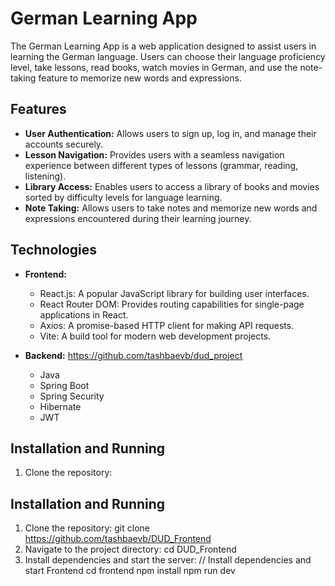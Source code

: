 # German Learning App

The German Learning App is a web application designed to assist users in learning the German language. Users can choose their language proficiency level, take lessons, read books, watch movies in German, and use the note-taking feature to memorize new words and expressions.

## Features

- **User Authentication:** Allows users to sign up, log in, and manage their accounts securely.
- **Lesson Navigation:** Provides users with a seamless navigation experience between different types of lessons (grammar, reading, listening).
- **Library Access:** Enables users to access a library of books and movies sorted by difficulty levels for language learning.
- **Note Taking:** Allows users to take notes and memorize new words and expressions encountered during their learning journey.

## Technologies

- **Frontend:**

  - React.js: A popular JavaScript library for building user interfaces.
  - React Router DOM: Provides routing capabilities for single-page applications in React.
  - Axios: A promise-based HTTP client for making API requests.
  - Vite: A build tool for modern web development projects.

- **Backend:**
  https://github.com/tashbaevb/dud_project
  - Java
  - Spring Boot
  - Spring Security
  - Hibernate
  - JWT

## Installation and Running

1. Clone the repository:

## Installation and Running

1. Clone the repository:
   git clone https://github.com/tashbaevb/DUD_Frontend
2. Navigate to the project directory:
   cd DUD_Frontend
3. Install dependencies and start the server:
   // Install dependencies and start Frontend
   cd frontend
   npm install
   npm run dev
